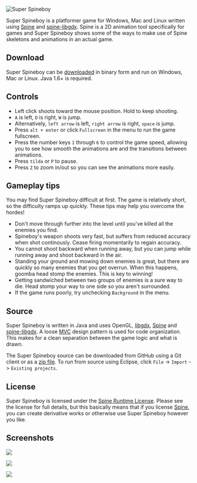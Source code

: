 ![Super Spineboy](http://i.imgur.com/6jMhdeU.jpg)

Super Spineboy is a platformer game for Windows, Mac and Linux written using [Spine](http://esotericsoftware.com/) and [spine-libgdx](https://github.com/EsotericSoftware/spine-runtimes/tree/master/spine-libgdx). Spine is a 2D animation tool specifically for games and Super Spineboy shows some of the ways to make use of Spine skeletons and animations in an actual game.

## Download

Super Spineboy can be [downloaded](http://esotericsoftware.com/files/runtimes/superSpineboy.jar) in binary form and run on Windows, Mac or Linux. Java 1.6+ is required.

## Controls

* Left click shoots toward the mouse position. Hold to keep shooting.
* `A` is left, `D` is right, `W` is jump.
* Alternatively, `left arrow` is left, `right arrow` is right, `space` is jump.
* Press `alt + enter` or click `Fullscreen` in the menu to run the game fullscreen.
* Press the number keys `1` through `6` to control the game speed, allowing you to see how smooth the animations are and the transitions between animations.
* Press `tilda` or `P` to pause.
* Press `Z` to zoom in/out so you can see the animations more easily.

## Gameplay tips

You may find Super Spineboy difficult at first. The game is relatively short, so the difficulty ramps up quickly. These tips may help you overcome the hordes!

* Don't move through further into the level until you've killed all the enemies you find.
* Spineboy's weapon shoots very fast, but suffers from reduced accuracy when shot continously. Cease firing momentarily to regain accuracy. 
* You cannot shoot backward when running away, but you can jump while running away and shoot backward in the air.
* Standing your ground and mowing down enemies is great, but there are quickly so many enemies that you get overrun. When this happens, goomba head stomp the enemies. This is key to winning!
* Getting sandwiched between two groups of enemies is a sure way to die. Head stomp your way to one side so you aren't surrounded.
* If the game runs poorly, try unchecking `Background` in the menu.

## Source

Super Spineboy is written in Java and uses OpenGL, [libgdx](http://libgdx.badlogicgames.com/), [Spine](http://esotericsoftware.com/) and [spine-libgdx](https://github.com/EsotericSoftware/spine-runtimes/tree/master/spine-libgdx). A loose [MVC](http://en.wikipedia.org/wiki/Model%E2%80%93view%E2%80%93controller) design pattern is used for code organization. This makes for a clean separation between the game logic and what is drawn.

The Super Spineboy source can be downloaded from GitHub using a Git client or as a [zip file](https://github.com/EsotericSoftware/spine-superspineboy/archive/master.zip). To run from source using Eclipse, click `File` -> `Import` -> `Existing projects`.

## License

Super Spineboy is licensed under the [Spine Runtime License](https://github.com/EsotericSoftware/spine-superspineboy/blob/master/LICENSE). Please see the license for full details, but this basically means that if you license [Spine](http://esotericsoftware.com/), you can create derivative works or otherwise use Super Spineboy however you like.

## Screenshots

![](http://i.imgur.com/TQi1qXB.png)

![](http://i.imgur.com/j3RwiU7.png)

![](http://i.imgur.com/Y3uAOSj.png)
